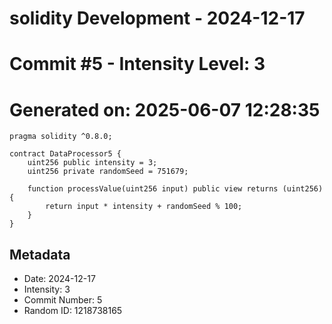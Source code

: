 ﻿# solidity Development - 2024-12-17
# Commit #5 - Intensity Level: 3
# Generated on: 2025-06-07 12:28:35
```solidity
pragma solidity ^0.8.0;

contract DataProcessor5 {
    uint256 public intensity = 3;
    uint256 private randomSeed = 751679;

    function processValue(uint256 input) public view returns (uint256) {
        return input * intensity + randomSeed % 100;
    }
}
```
## Metadata
- Date: 2024-12-17
- Intensity: 3
- Commit Number: 5
- Random ID: 1218738165
